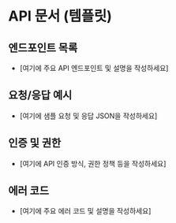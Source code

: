 # API 문서 (템플릿)

## 엔드포인트 목록

- [여기에 주요 API 엔드포인트 및 설명을 작성하세요]

## 요청/응답 예시

- [여기에 샘플 요청 및 응답 JSON을 작성하세요]

## 인증 및 권한

- [여기에 API 인증 방식, 권한 정책 등을 작성하세요]

## 에러 코드

- [여기에 주요 에러 코드 및 설명을 작성하세요]
